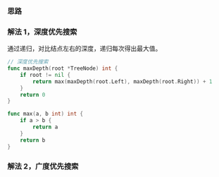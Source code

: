 ### 思路

### 解法 1，深度优先搜索

通过递归，对比结点左右的深度，递归每次得出最大值。

```go
// 深度优先搜索
func maxDepth(root *TreeNode) int {
	if root != nil {
		return max(maxDepth(root.Left), maxDepth(root.Right)) + 1
	}
	return 0
}

func max(a, b int) int {
	if a > b {
		return a
	}
	return b
}
```


### 解法 2，广度优先搜索


